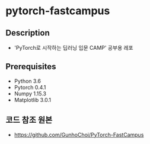 # pytorch-fastcampus
## Description
* 'PyTorch로 시작하는 딥러닝 입문 CAMP' 공부용 레포

## Prerequisites
* Python 3.6
* Pytorch 0.4.1
* Numpy 1.15.3
* Matplotlib 3.0.1

## 코드 참조 원본
* https://github.com/GunhoChoi/PyTorch-FastCampus